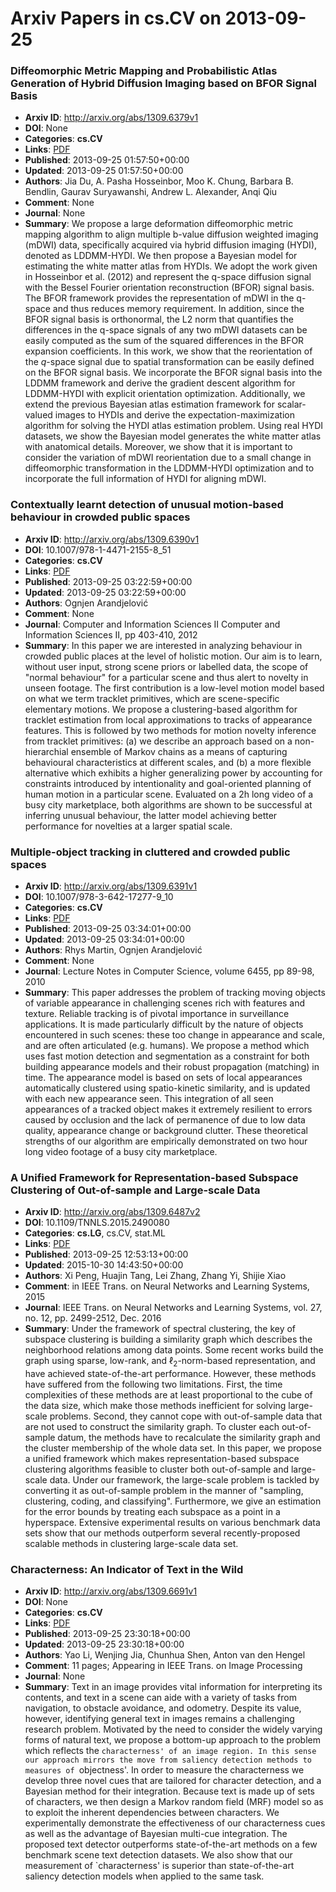 # Arxiv Papers in cs.CV on 2013-09-25
### Diffeomorphic Metric Mapping and Probabilistic Atlas Generation of Hybrid Diffusion Imaging based on BFOR Signal Basis
- **Arxiv ID**: http://arxiv.org/abs/1309.6379v1
- **DOI**: None
- **Categories**: **cs.CV**
- **Links**: [PDF](http://arxiv.org/pdf/1309.6379v1)
- **Published**: 2013-09-25 01:57:50+00:00
- **Updated**: 2013-09-25 01:57:50+00:00
- **Authors**: Jia Du, A. Pasha Hosseinbor, Moo K. Chung, Barbara B. Bendlin, Gaurav Suryawanshi, Andrew L. Alexander, Anqi Qiu
- **Comment**: None
- **Journal**: None
- **Summary**: We propose a large deformation diffeomorphic metric mapping algorithm to align multiple b-value diffusion weighted imaging (mDWI) data, specifically acquired via hybrid diffusion imaging (HYDI), denoted as LDDMM-HYDI. We then propose a Bayesian model for estimating the white matter atlas from HYDIs. We adopt the work given in Hosseinbor et al. (2012) and represent the q-space diffusion signal with the Bessel Fourier orientation reconstruction (BFOR) signal basis. The BFOR framework provides the representation of mDWI in the q-space and thus reduces memory requirement. In addition, since the BFOR signal basis is orthonormal, the L2 norm that quantifies the differences in the q-space signals of any two mDWI datasets can be easily computed as the sum of the squared differences in the BFOR expansion coefficients. In this work, we show that the reorientation of the $q$-space signal due to spatial transformation can be easily defined on the BFOR signal basis. We incorporate the BFOR signal basis into the LDDMM framework and derive the gradient descent algorithm for LDDMM-HYDI with explicit orientation optimization. Additionally, we extend the previous Bayesian atlas estimation framework for scalar-valued images to HYDIs and derive the expectation-maximization algorithm for solving the HYDI atlas estimation problem. Using real HYDI datasets, we show the Bayesian model generates the white matter atlas with anatomical details. Moreover, we show that it is important to consider the variation of mDWI reorientation due to a small change in diffeomorphic transformation in the LDDMM-HYDI optimization and to incorporate the full information of HYDI for aligning mDWI.



### Contextually learnt detection of unusual motion-based behaviour in crowded public spaces
- **Arxiv ID**: http://arxiv.org/abs/1309.6390v1
- **DOI**: 10.1007/978-1-4471-2155-8_51
- **Categories**: **cs.CV**
- **Links**: [PDF](http://arxiv.org/pdf/1309.6390v1)
- **Published**: 2013-09-25 03:22:59+00:00
- **Updated**: 2013-09-25 03:22:59+00:00
- **Authors**: Ognjen Arandjelović
- **Comment**: None
- **Journal**: Computer and Information Sciences II Computer and Information
  Sciences II, pp 403-410, 2012
- **Summary**: In this paper we are interested in analyzing behaviour in crowded public places at the level of holistic motion. Our aim is to learn, without user input, strong scene priors or labelled data, the scope of "normal behaviour" for a particular scene and thus alert to novelty in unseen footage. The first contribution is a low-level motion model based on what we term tracklet primitives, which are scene-specific elementary motions. We propose a clustering-based algorithm for tracklet estimation from local approximations to tracks of appearance features. This is followed by two methods for motion novelty inference from tracklet primitives: (a) we describe an approach based on a non-hierarchial ensemble of Markov chains as a means of capturing behavioural characteristics at different scales, and (b) a more flexible alternative which exhibits a higher generalizing power by accounting for constraints introduced by intentionality and goal-oriented planning of human motion in a particular scene. Evaluated on a 2h long video of a busy city marketplace, both algorithms are shown to be successful at inferring unusual behaviour, the latter model achieving better performance for novelties at a larger spatial scale.



### Multiple-object tracking in cluttered and crowded public spaces
- **Arxiv ID**: http://arxiv.org/abs/1309.6391v1
- **DOI**: 10.1007/978-3-642-17277-9_10
- **Categories**: **cs.CV**
- **Links**: [PDF](http://arxiv.org/pdf/1309.6391v1)
- **Published**: 2013-09-25 03:34:01+00:00
- **Updated**: 2013-09-25 03:34:01+00:00
- **Authors**: Rhys Martin, Ognjen Arandjelović
- **Comment**: None
- **Journal**: Lecture Notes in Computer Science, volume 6455, pp 89-98, 2010
- **Summary**: This paper addresses the problem of tracking moving objects of variable appearance in challenging scenes rich with features and texture. Reliable tracking is of pivotal importance in surveillance applications. It is made particularly difficult by the nature of objects encountered in such scenes: these too change in appearance and scale, and are often articulated (e.g. humans). We propose a method which uses fast motion detection and segmentation as a constraint for both building appearance models and their robust propagation (matching) in time. The appearance model is based on sets of local appearances automatically clustered using spatio-kinetic similarity, and is updated with each new appearance seen. This integration of all seen appearances of a tracked object makes it extremely resilient to errors caused by occlusion and the lack of permanence of due to low data quality, appearance change or background clutter. These theoretical strengths of our algorithm are empirically demonstrated on two hour long video footage of a busy city marketplace.



### A Unified Framework for Representation-based Subspace Clustering of Out-of-sample and Large-scale Data
- **Arxiv ID**: http://arxiv.org/abs/1309.6487v2
- **DOI**: 10.1109/TNNLS.2015.2490080
- **Categories**: **cs.LG**, cs.CV, stat.ML
- **Links**: [PDF](http://arxiv.org/pdf/1309.6487v2)
- **Published**: 2013-09-25 12:53:13+00:00
- **Updated**: 2015-10-30 14:43:50+00:00
- **Authors**: Xi Peng, Huajin Tang, Lei Zhang, Zhang Yi, Shijie Xiao
- **Comment**: in IEEE Trans. on Neural Networks and Learning Systems, 2015
- **Journal**: IEEE Trans. on Neural Networks and Learning Systems, vol. 27, no.
  12, pp. 2499-2512, Dec. 2016
- **Summary**: Under the framework of spectral clustering, the key of subspace clustering is building a similarity graph which describes the neighborhood relations among data points. Some recent works build the graph using sparse, low-rank, and $\ell_2$-norm-based representation, and have achieved state-of-the-art performance. However, these methods have suffered from the following two limitations. First, the time complexities of these methods are at least proportional to the cube of the data size, which make those methods inefficient for solving large-scale problems. Second, they cannot cope with out-of-sample data that are not used to construct the similarity graph. To cluster each out-of-sample datum, the methods have to recalculate the similarity graph and the cluster membership of the whole data set. In this paper, we propose a unified framework which makes representation-based subspace clustering algorithms feasible to cluster both out-of-sample and large-scale data. Under our framework, the large-scale problem is tackled by converting it as out-of-sample problem in the manner of "sampling, clustering, coding, and classifying". Furthermore, we give an estimation for the error bounds by treating each subspace as a point in a hyperspace. Extensive experimental results on various benchmark data sets show that our methods outperform several recently-proposed scalable methods in clustering large-scale data set.



### Characterness: An Indicator of Text in the Wild
- **Arxiv ID**: http://arxiv.org/abs/1309.6691v1
- **DOI**: None
- **Categories**: **cs.CV**
- **Links**: [PDF](http://arxiv.org/pdf/1309.6691v1)
- **Published**: 2013-09-25 23:30:18+00:00
- **Updated**: 2013-09-25 23:30:18+00:00
- **Authors**: Yao Li, Wenjing Jia, Chunhua Shen, Anton van den Hengel
- **Comment**: 11 pages; Appearing in IEEE Trans. on Image Processing
- **Journal**: None
- **Summary**: Text in an image provides vital information for interpreting its contents, and text in a scene can aide with a variety of tasks from navigation, to obstacle avoidance, and odometry. Despite its value, however, identifying general text in images remains a challenging research problem. Motivated by the need to consider the widely varying forms of natural text, we propose a bottom-up approach to the problem which reflects the `characterness' of an image region. In this sense our approach mirrors the move from saliency detection methods to measures of `objectness'. In order to measure the characterness we develop three novel cues that are tailored for character detection, and a Bayesian method for their integration. Because text is made up of sets of characters, we then design a Markov random field (MRF) model so as to exploit the inherent dependencies between characters.   We experimentally demonstrate the effectiveness of our characterness cues as well as the advantage of Bayesian multi-cue integration. The proposed text detector outperforms state-of-the-art methods on a few benchmark scene text detection datasets. We also show that our measurement of `characterness' is superior than state-of-the-art saliency detection models when applied to the same task.



